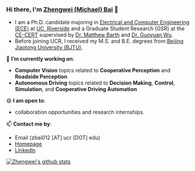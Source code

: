 ### Hi there, I'm [Zhengwei (Michael) Bai](https://zwbai.github.io/) 👋

- I am a Ph.D. candidate majoring in [Electrical and Computer Engineering (ECE)](https://www.ee.ucr.edu/) at [UC, Riverside](https://www.ucr.edu/) and a Graduate Student Research (GSR) at the [CE-CERT](https://www.cert.ucr.edu/transportation-systems-vehicle-infrastructure-interaction) supervised by [Dr. Matthew Barth](https://profiles.ucr.edu/app/home/profile/barth) and [Dr. Guoyuan Wu](https://profiles.ucr.edu/app/home/profile/guoyuanw). 
- Before joining UCR, I received my M.S. and B.E. degrees from [Beijing Jiaotong University (BJTU)](http://en.njtu.edu.cn/).


🔭 **I’m currently working on**:
- **Computer Vision** topics related to **Cooperative Perception** and **Roadside Perception**
- **Autonomous Driving** topics related to **Decision Making**, **Control**, **Simulation**, and **Cooperative Driving Automation**


😄 **I am open to**:
- collaboration opportunities and research internships.

📫 **Contact me by**:
- Email (zbai012 [AT] ucr [DOT] edu)
- [Homepage](https://zwbai.github.io/)
- [Linkedin](https://www.linkedin.com/in/zhengwei-bai-500921229/)


[![Zhengwei's github stats](https://github-readme-stats.vercel.app/api?username=zwbai&theme=tokyonight&show_icons=true&include_all_commits=true&count_private=true)](https://github.com/anuraghazra/github-readme-stats)

